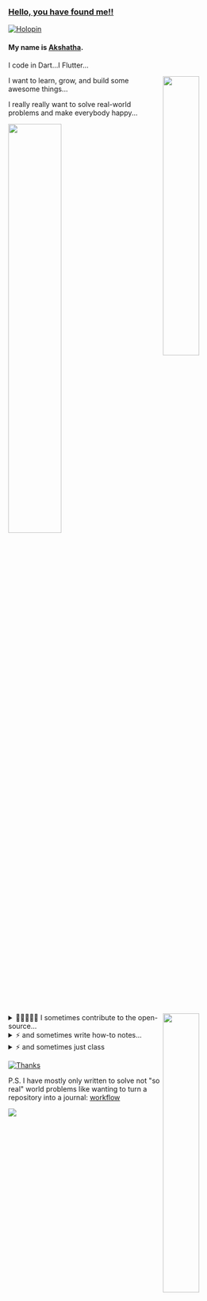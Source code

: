### [Hello, you have found me!!](https://micedreams.github.io/) 

[![Holopin](https://holopin.me/micedreams)](https://holopin.io/@micedreams)

#### My name is [Akshatha](https://github.com/micedreams/CV/).

I code in Dart...I Flutter...

<img align='right' src="https://github-readme-stats.vercel.app/api/top-langs/?username=micedreams&layout=compact&theme=tokyonight" width="38%" > 

I want to learn, grow, and build some awesome things...

I really really want to solve real-world problems and make everybody happy...


<img src="https://github-readme-stats.vercel.app/api?username=micedreams&show_icons=true&theme=tokyonight&custom_title=My%20GitHub%20Stats" width="46%" >


<img align='right' src="https://streak-stats.demolab.com/?user=micedreams&theme=tokyonight" width="38%" >
<details>
    <summary>🧙‍♀️🧛🏽‍♀️ I sometimes contribute to the open-source...</summary>
 
1. <a href="https://github.com/SankethBK/diaryvault">Diary vault</a> - A FOSS and the first personal diary app focused on offline note-taking built with Flutter.<a href="https://play.google.com/store/apps/details?id=me.sankethbk.dairyapp">App-link</a>

2. <a href="https://github.com/DenverCoder1/github-readme-streak-stats">github-readme-streak-stats</a> 
</details>

<details>
  <summary>⚡ and sometimes write how-to notes...</summary>
   
  1. [How to integrate sqflite into a Flutter project.](https://github.com/micedreams/sqflite_demo#getting-started---how-to-integrate-sqflite-into-a-flutter-project)
     
  2. [How I turned my Set state Flutter project into BLoC pattern Flutter project](https://github.com/micedreams/tic-tac-toe#how-i-turned-my-set-state-flutter-project-into-bloc-pattern-flutter-project)
  3. [Drop down menu](https://gist.github.com/micedreams/ce00369de5992aa86827bc00cf518834)
</details>

  <details><summary>⚡ and sometimes just class</summary>
   
   1. [Multi future builder](https://gist.github.com/micedreams/18bacf73b5badbcfbe1767d2bccd1af5)

</details>



[![Thanks](https://readme-typing-svg.demolab.com/?lines=Thank+you+for+visiting‼;Cheers‼&color=73daca&vCenter=true&height=18)](https://git.io/typing-svg)

P.S. I have mostly only written to solve not "so real" world problems like wanting to turn a repository into a journal:  [workflow](https://gist.github.com/micedreams/d2452ab96255da983e9527b361e46bc1)

<img  src="https://komarev.com/ghpvc/?username=micedreams&color=34548a">  
